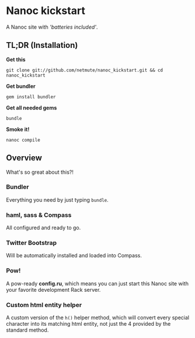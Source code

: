 # Nanoc kickstart

A Nanoc site with *'batteries included'*.

## TL;DR (Installation)

**Get this**

`git clone git://github.com/netmute/nanoc_kickstart.git && cd nanoc_kickstart`

**Get bundler**

`gem install bundler`

**Get all needed gems**

`bundle`

**Smoke it!**

`nanoc compile`

## Overview

What's so great about this?!

### Bundler
Everything you need by just typing `bundle`.

### haml, sass & Compass
All configured and ready to go.

### Twitter Bootstrap
Will be automatically installed and loaded into Compass.

### Pow!
A pow-ready **config.ru**, which means you can just start this Nanoc site with your favorite development Rack server.

### Custom html entity helper
A custom version of the `h()` helper method, which will convert every special character into its matching html entity, not just the 4 provided by the standard method.